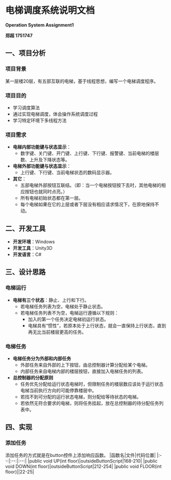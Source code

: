# 电梯调度系统说明文档
**Operation System Assignment1**

**郑超 1751747**
## 一、项目分析
### 项目背景
某一层楼20层，有五部互联的电梯，基于线程思想，编写一个电梯调度程序。
### 项目目的
- 学习调度算法
- 通过实现电梯调度，体会操作系统调度过程
- 学习特定环境下多线程方法
### 项目需求
- **电梯内部功能键与状态显示**：
  - 数字键、关门键、开门键、上行键、下行键、报警键、当前电梯的楼层数、上升及下降状态等。
- **电梯外部功能键与状态显示**：
  - 上行键、下行键、当前电梯状态的数码显示器。
- **其它**： 
  - 五部电梯外部按钮互联结。（即：当一个电梯按钮按下去时，其他电梯的相应按钮也就同时点亮。）
  - 所有电梯初始状态都在第一层。
  - 每个电梯如果在它的上层或者下层没有相应请求情况下，在原地保持不动。
## 二、开发工具
- **开发环境**：Windows
- **开发工具**：Unity3D
- **开发语言**：C#
## 三、设计思路
### 电梯运行
- **电梯有三个状态**：静止、上行和下行。
  - 若电梯任务列表为空，电梯处于静止状态。
  - 若电梯任务列表不为空，电梯运行遵循以下规则：
    - 加入的第一个任务决定电梯初运行状态。
    - 电梯具有“惯性”，若原本处于上行状态，就会一直保持上行状态，直到再无比当前楼层更高的任务。
### 电梯任务
- **电梯任务分为外部和内部任务**
  - 外部任务来自外部的上下按钮，由总控制器计算分配给某个电梯。
  - 内部任务来自电梯内部的楼层按钮，直接加入电梯任务的列表。
- **总控制器的分配原则**
  - 任务优先分配给运行状态电梯时，但限制任务的楼层数应该处于运行状态电梯当前执行方向的可能停靠楼层中。
  - 若找不到可分配的运行状态电梯，则分配给等待状态的电梯。
  - 若依然无符合要求的电梯，则将任务挂起，放在总控制器的待分配任务列表中。
## 四、实现
### 添加任务
添加任务的方式就是在button控件上添加响应函数。
|函数名|文件|代码位置|
|:--:|:--:|:--:|
|public void UP(int floor)|outsideButtonScript|168-210|
|public void DOWN(int floor)|outsideButtonScript|212-254|
|public void FLOOR(int floor)||22-25|
